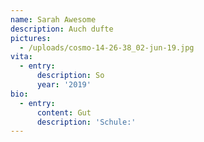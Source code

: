 ```yaml
---
name: Sarah Awesome
description: Auch dufte
pictures:
  - /uploads/cosmo-14-26-38_02-jun-19.jpg
vita:
  - entry:
      description: So
      year: '2019'
bio:
  - entry:
      content: Gut
      description: 'Schule:'
---
```


